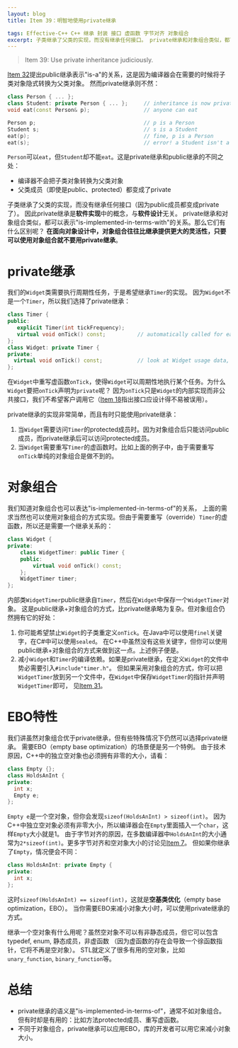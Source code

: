 ```yaml
---
layout: blog
title: Item 39：明智地使用private继承

tags: Effective-C++ C++ 继承 封装 接口 虚函数 字节对齐 对象组合
excerpt: 子类继承了父类的实现，而没有继承任何接口。 private继承和对象组合类似，都可以表示"is-implemented-in-terms-with"的关系。但对象组合往往比继承提供更大的灵活性。
---
```


> Item 39: Use private inheritance judiciously.

[Item 32][item32]提出public继承表示"is-a"的关系，这是因为编译器会在需要的时候将子类对象隐式转换为父类对象。
然而private继承则不然：

```cpp
class Person { ... };
class Student: private Person { ... };     // inheritance is now private
void eat(const Person& p);                 // anyone can eat

Person p;                                  // p is a Person
Student s;                                 // s is a Student
eat(p);                                    // fine, p is a Person
eat(s);                                    // error! a Student isn't a Person
```

`Person`可以`eat`，但`Student`却不能`eat`。这是private继承和public继承的不同之处：

* 编译器不会把子类对象转换为父类对象
* 父类成员（即使是public、protected）都变成了private

子类继承了父类的实现，而没有继承任何接口（因为public成员都变成private了）。
因此private继承是**软件实现**中的概念，与**软件设计**无关。
private继承和对象组合类似，都可以表示"is-implemented-in-terms-with"的关系。那么它们有什么区别呢？
**在面向对象设计中，对象组合往往比继承提供更大的灵活性，只要可以使用对象组合就不要用private继承**。

<!--more-->

# private继承

我们的`Widget`类需要执行周期性任务，于是希望继承`Timer`的实现。
因为`Widget`不是一个`Timer`，所以我们选择了private继承：

```cpp
class Timer {
public:
   explicit Timer(int tickFrequency);
   virtual void onTick() const;          // automatically called for each tick
};
class Widget: private Timer {
private:
  virtual void onTick() const;           // look at Widget usage data, etc.
};
```

在`Widget`中重写虚函数`onTick`，使得`Widget`可以周期性地执行某个任务。为什么`Widget`要把`onTick`声明为`private`呢？
因为`onTick`只是`Widget`的内部实现而非公共接口，我们不希望客户调用它（[Item 18][item18]指出接口应设计得不易被误用）。

private继承的实现非常简单，而且有时只能使用private继承：

1. 当`Widget`需要访问`Timer`的protected成员时。因为对象组合后只能访问public成员，而private继承后可以访问protected成员。
2. 当`Widget`需要重写`Timer`的虚函数时。比如上面的例子中，由于需要重写`onTick`单纯的对象组合是做不到的。

# 对象组合

我们知道对象组合也可以表达"is-implemented-in-terms-of"的关系，
上面的需求当然也可以使用对象组合的方式实现。但由于需要重写（override）`Timer`的虚函数，所以还是需要一个继承关系的：

```cpp
class Widget {
private:
    class WidgetTimer: public Timer {
    public:
        virtual void onTick() const;
    };
    WidgetTimer timer;
};
```

内部类`WidgetTimer`public继承自`Timer`，然后在`Widget`中保存一个`WidgetTimer`对象。
这是public继承+对象组合的方式，比private继承略为复杂。但对象组合仍然拥有它的好处：

1. 你可能希望禁止`Widget`的子类重定义`onTick`。在Java中可以使用`finel`关键字，在C#中可以使用`sealed`。
在C++中虽然没有这些关键字，但你可以使用public继承+对象组合的方式来做到这一点。上述例子便是。
2. 减小`Widget`和`Timer`的编译依赖。如果是private继承，在定义`Widget`的文件中势必需要引入`#include"timer.h"`。
但如果采用对象组合的方式，你可以把`WidgetTimer`放到另一个文件中，在`Widget`中保存`WidgetTimer`的指针并声明`WidgetTimer`即可，
见[Item 31][item31]。

# EBO特性

我们讲虽然对象组合优于private继承，但有些特殊情况下仍然可以选择private继承。
需要EBO（empty base optimization）的场景便是另一个特例。
由于技术原因，C++中的独立空对象也必须拥有非零的大小，请看：

```cpp
class Empty {}; 
class HoldsAnInt {
private:
  int x;
  Empty e;        
};
```

`Empty e`是一个空对象，但你会发现`sizeof(HoldsAnInt) > sizeof(int)`。
因为C++中独立空对象必须有非零大小，所以编译器会在`Empty`里面插入一个`char`，这样`Empty`大小就是1。
由于字节对齐的原因，在多数编译器中`HoldsAnInt`的大小通常为`2*sizeof(int)`。更多字节对齐和空对象大小的讨论见[Item 7][item7]。
但如果你继承了`Empty`，情况便会不同：

```cpp
class HoldsAnInt: private Empty {
private:
  int x;
};
```

这时`sizeof(HoldsAnInt) == sizeof(int)`，这就是**空基类优化**（empty base optimization，EBO）。
当你需要EBO来减小对象大小时，可以使用private继承的方式。

继承一个空对象有什么用呢？虽然空对象不可以有非静态成员，但它可以包含typedef, enum, 静态成员，非虚函数
（因为虚函数的存在会导致一个徐函数指针，它将不再是空对象）。
STL就定义了很多有用的空对象，比如`unary_function`, `binary_function`等。

# 总结

* private继承的语义是"is-implemented-in-terms-of"，通常不如对象组合。但有时却是有用的：比如方法protected成员、重写虚函数。
* 不同于对象组合，private继承可以应用EBO，库的开发者可以用它来减小对象大小。

[item7]: /2015/07/24/effective-cpp-7.html
[item18]: /2015/08/09/effective-cpp-18.html
[item31]: /2015/08/29/effective-cpp-31.html
[item32]: /2015/08/30/effective-cpp-32.html
